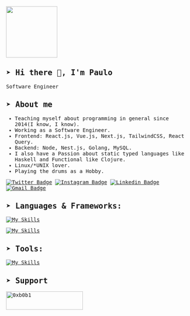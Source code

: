 <div style="margin: 20px 0">
    <a href="https://github.com/0xb0b1/github-profile-views-counter">
        <img width="140px" src="https://komarev.com/ghpvc/?username=0xb0b1&color=DE002D">
    </a>
</div>

<samp>
  
## ➤ Hi there 👋, I'm Paulo

Software Engineer

## ➤ About me 

- Teaching myself about programming in general since 2014(I know, I know).
- Working as a Software Engineer.
- Frontend: React.js, Vue.js, Next.js, TailwindCSS, React Query.
- Backend: Node, Nest.js, Golang, MySQL.
- I also have a Passion about static typed languages like Haskell and Functional like Clojure.
- Linux/*UNIX lover.
- Playing the drums as a Hobby.

[![Twitter Badge](https://img.shields.io/badge/-@paulo-555555?style=flat-square&labelColor=555555&logo=twitter&logoColor=white&link=https://twitter.com/p_vcent)](https://twitter.com/p_vcent)
[![Instagram Badge](https://img.shields.io/badge/-@paulo-555555?style=flat-square&labelColor=555555&logo=instagram&logoColor=white&link=https://instagram.com/p_vcent)](https://instagram.com/p_vcent) 
[![Linkedin Badge](https://img.shields.io/badge/-Paulo%20Vicente-555555?style=flat-square&logo=Linkedin&logoColor=white&link=https://www.linkedin.com/in/paulo-vicente-6abab0198/)](https://www.linkedin.com/in/paulo-vicente-6abab0198/) 
[![Gmail Badge](https://img.shields.io/badge/-vcente82.com-555555?style=flat-square&logo=Gmail&logoColor=white&link=mailto:vcente82@gmail.com)](mailto:vcente82@gmail.com)


## ➤ Languages & Frameworks:

[![My Skills](https://skillicons.dev/icons?i=html,css,javascript,typescript,clojure,go,haskell&theme=dark&perline=7)](https://skillicons.dev)

[![My Skills](https://skillicons.dev/icons?i=react,nextjs,vue,nodejs,nest,vite,jest,vitest,tailwindcss,sass,graphql,mysql&theme=dark&perline=7)](https://skillicons.dev)

## ➤ Tools:

[![My Skills](https://skillicons.dev/icons?i=neovim,webstorm,linux,bsd,apple,bash,yarn,github,git,githubactions,netlify,vercel,azure,devto,docker,postman,figma&theme=dark&perline=7)](https://skillicons.dev)


</div>
  
## ➤ Support
<p><a href="https://www.buymeacoffee.com/0xb0b1"> <img align="left" src="https://cdn.buymeacoffee.com/buttons/v2/default-yellow.png" height="50" width="210" alt="0xb0b1" /></a></p><br><br>


